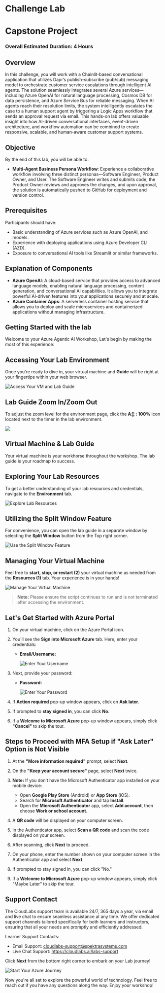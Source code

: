 # Challenge Lab

# Capstone Project 

### Overall Estimated Duration: 4 Hours

## Overview

In this challenge, you will work with a Chainlit-based conversational application that utilizes Dapr’s publish-subscribe (pub/sub) messaging model to orchestrate customer service escalations through intelligent AI agents. The solution seamlessly integrates several Azure services—including Azure OpenAI for natural language processing, Cosmos DB for data persistence, and Azure Service Bus for reliable messaging. When AI agents reach their resolution limits, the system intelligently escalates the case to a human support agent by triggering a Logic Apps workflow that sends an approval request via email. This hands-on lab offers valuable insight into how AI-driven conversational interfaces, event-driven architecture, and workflow automation can be combined to create responsive, scalable, and human-aware customer support systems.

## Objective 

By the end of this lab, you will be able to:

- **Multi-Agent Business Persona Workflow**: Experience a collaborative workflow involving three distinct personas—Software Engineer, Product Owner, and User. The Software Engineer writes and submits code, the Product Owner reviews and approves the changes, and upon approval, the solution is automatically pushed to GitHub for deployment and version control.

## Prerequisites

Participants should have:

- Basic understanding of Azure services such as Azure OpenAI, and models.
- Experience with deploying applications using Azure Developer CLI (AZD).
- Exposure to conversational AI tools like Streamlit or similar frameworks.

## Explanation of Components

- **Azure OpenAI**: A cloud-based service that provides access to advanced language models, enabling natural language processing, content generation, and conversational AI capabilities. It allows you to integrate powerful AI-driven features into your applications securely and at scale.
- **Azure Container Apps**: A serverless container hosting service that allows you to deploy and scale microservices and containerized applications without managing infrastructure.

## Getting Started with the lab

Welcome to your Azure Agentic AI Workshop, Let's begin by making the most of this experience:

## Accessing Your Lab Environment

Once you're ready to dive in, your virtual machine and **Guide** will be right at your fingertips within your web browser.

![Access Your VM and Lab Guide](./media/VmImage.png)

## Lab Guide Zoom In/Zoom Out

To adjust the zoom level for the environment page, click the **A↕ : 100%** icon located next to the timer in the lab environment.

![](./media/agg2.png)

## Virtual Machine & Lab Guide

Your virtual machine is your workhorse throughout the workshop. The lab guide is your roadmap to success.

## Exploring Your Lab Resources

To get a better understanding of your lab resources and credentials, navigate to the **Environment** tab.

![Explore Lab Resources](./media/agg3.png)

## Utilizing the Split Window Feature

For convenience, you can open the lab guide in a separate window by selecting the **Split Window** button from the Top right corner.

![Use the Split Window Feature](./media/agg4.png)

## Managing Your Virtual Machine

Feel free to **start, stop, or restart (2)** your virtual machine as needed from the **Resources (1)** tab. Your experience is in your hands!

![Manage Your Virtual Machine](./media/agg5.png)

<!-- ## Lab Duration Extension

1. To extend the duration of the lab, kindly click the **Hourglass** icon in the top right corner of the lab environment.

    ![Manage Your Virtual Machine](./media/media/gext.png)

    >**Note:** You will get the **Hourglass** icon when 10 minutes are remaining in the lab.

2. Click **OK** to extend your lab duration.

   ![Manage Your Virtual Machine](./media/media/gext2.png)

3. If you have not extended the duration prior to when the lab is about to end, a pop-up will appear, giving you the option to extend. Click **OK** to proceed. -->

> **Note:** Please ensure the script continues to run and is not terminated after accessing the environment.

## Let's Get Started with Azure Portal

1. On your virtual machine, click on the Azure Portal icon.
2. You'll see the **Sign into Microsoft Azure** tab. Here, enter your credentials:

   - **Email/Username:** <inject key="AzureAdUserEmail"></inject>

     ![Enter Your Username](./media/gt-5.png)

3. Next, provide your password:

   - **Password:** <inject key="AzureAdUserPassword"></inject>

     ![Enter Your Password](./media/gt-4.png)

4. If **Action required** pop-up window appears, click on **Ask later**.
5. If prompted to **stay signed in**, you can click **No**.
6. If a **Welcome to Microsoft Azure** pop-up window appears, simply click **"Cancel"** to skip the tour.

## Steps to Proceed with MFA Setup if "Ask Later" Option is Not Visible

1. At the **"More information required"** prompt, select **Next**.

1. On the **"Keep your account secure"** page, select **Next** twice.

1. **Note:** If you don’t have the Microsoft Authenticator app installed on your mobile device:

   - Open **Google Play Store** (Android) or **App Store** (iOS).
   - Search for **Microsoft Authenticator** and tap **Install**.
   - Open the **Microsoft Authenticator** app, select **Add account**, then choose **Work or school account**.

1. A **QR code** will be displayed on your computer screen.

1. In the Authenticator app, select **Scan a QR code** and scan the code displayed on your screen.

1. After scanning, click **Next** to proceed.

1. On your phone, enter the number shown on your computer screen in the Authenticator app and select **Next**.
1. If prompted to stay signed in, you can click "No."

1. If a **Welcome to Microsoft Azure** pop-up window appears, simply click "Maybe Later" to skip the tour.

## Support Contact

The CloudLabs support team is available 24/7, 365 days a year, via email and live chat to ensure seamless assistance at any time. We offer dedicated support channels tailored specifically for both learners and instructors, ensuring that all your needs are promptly and efficiently addressed.

Learner Support Contacts:

- Email Support: [cloudlabs-support@spektrasystems.com](mailto:cloudlabs-support@spektrasystems.com)
- Live Chat Support: https://cloudlabs.ai/labs-support

Click **Next** from the bottom right corner to embark on your Lab journey!

![Start Your Azure Journey](./media/agg6.png)

Now you're all set to explore the powerful world of technology. Feel free to reach out if you have any questions along the way. Enjoy your workshop!
